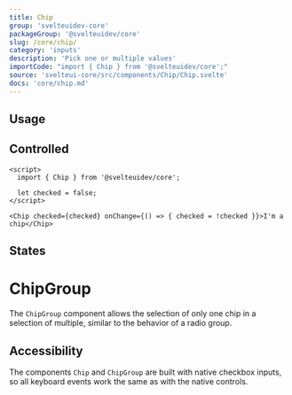```yaml
---
title: Chip
group: 'svelteuidev-core'
packageGroup: '@svelteuidev/core'
slug: /core/chip/
category: 'inputs'
description: 'Pick one or multiple values'
importCode: "import { Chip } from '@svelteuidev/core';"
source: 'svelteui-core/src/components/Chip/Chip.svelte'
docs: 'core/chip.md'
---
```


<script>
    import { Demo, ChipDemos } from '@svelteuidev/demos';
</script>

## Usage

<Demo demo={ChipDemos.configurator} />

## Controlled

```svelte
<script>
  import { Chip } from '@svelteuidev/core';

  let checked = false;
</script>

<Chip checked={checked} onChange={() => { checked = !checked }}>I'm a chip</Chip>
```

## States

<Demo demo={ChipDemos.states} />

# ChipGroup

The `ChipGroup` component allows the selection of only one chip in a selection of multiple, similar to the behavior of a radio group.

<Demo demo={ChipDemos.group} />

## Accessibility

The components `Chip` and `ChipGroup` are built with native checkbox inputs, so all keyboard events work the same as with the native controls.
